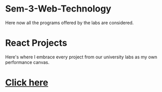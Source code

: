 # Sem-3-Web-Technology
Here now all the programs offered by the labs are considered.

# React Projects
Here's where I embrace every project from our university labs as my own performance canvas.
<br/>
# <a href="https://react-project-31682.firebaseapp.com/">Click here</a>
